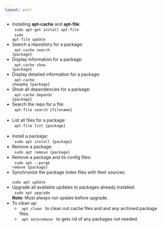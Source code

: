 ```yaml
---
layout: post
---
```

- Installing **apt-cache** and **apt-file**: <br>
    <code> sudo apt-get install apt-file </code> <br>
    <code> sudo apt-file update </code> <br>
- Search a repository for a package: <br>
    <code> apt-cache search {package} </code> <br>
- Display information for a package: <br>
    <code> apt-cache show {package} </code> <br>
- Display detailed information for a package: <br>
    <code> apt-cache showpkg {package} </code> <br>
- Show all dependencies for a package: <br>
    <code> apt-cache depends {package} </code> <br>
- Search the repo for a file: <br>
    <code> apt-file search {filename} </code> <br>
- List all files for a package: <br>
    <code> apt-file list {package} </code> <br>
- Install a package: <br>
    <code> sudo apt install {package} </code> <br>
- Remove a package: <br>
    <code> sudo apt remove {package} </code> <br>
- Remove a package and its config files: <br>
    <code> sudo apt --purge remove {package} </code> <br>
- Synchronize the package index files with their sources: <br>
    <code> sudo apt update </code> <br>
- Upgrade all available updates to packages already installed: <br>
    <code> sudo apt upgrade </code> <br>
**Note**: Must always run update before upgrade. <br>
- To clean up: <br>
    - <code> apt clean </code> to clean out cache files and and any archived package files. 
    - <code> apt autoremove </code> to gets rid of any packages not needed. 

